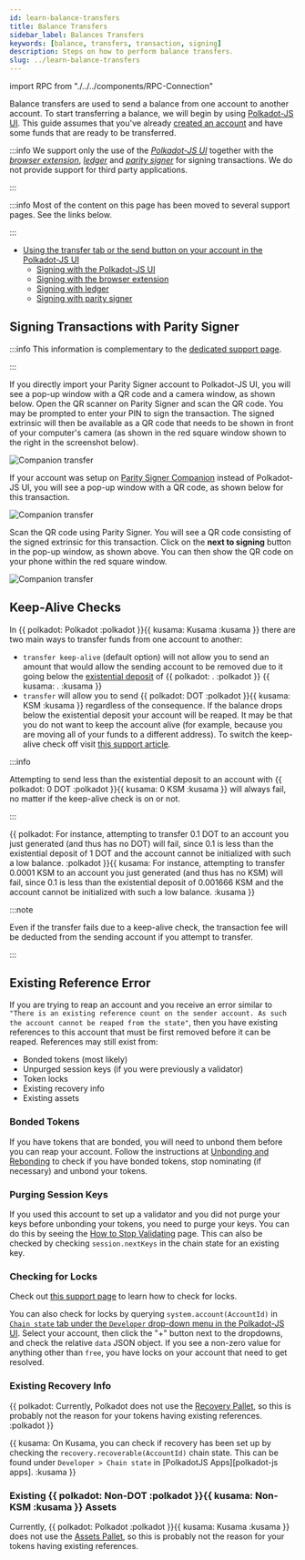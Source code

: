 ```yaml
---
id: learn-balance-transfers
title: Balance Transfers
sidebar_label: Balances Transfers
keywords: [balance, transfers, transaction, signing]
description: Steps on how to perform balance transfers.
slug: ../learn-balance-transfers
---
```


import RPC from "./../../components/RPC-Connection"

Balance transfers are used to send a balance from one account to another account. To start
transferring a balance, we will begin by using
[Polkadot-JS UI](https://polkadot.js.org/apps/#/explorer). This guide assumes that you've already
[created an account](learn-account-generation.md) and have some funds that are ready to be
transferred.

:::info We support only the use of the [_Polkadot-JS UI_](https://polkadot.js.org/apps/#/explorer)
together with the [_browser extension_](https://polkadot.js.org/extension/),
[_ledger_](https://www.ledger.com/ledger-live) and
[_parity signer_](https://www.parity.io/technologies/signer/) for signing transactions. We do not
provide support for third party applications.

:::

:::info Most of the content on this page has been moved to several support pages. See the links
below.

:::

- [Using the transfer tab or the send button on your account in the Polkadot-JS UI](https://support.polkadot.network/support/solutions/articles/65000170304-how-to-send-transfer-funds-out-of-your-dot-account-on-the-polkadot-js-ui)
  - [Signing with the Polkadot-JS UI](https://support.polkadot.network/support/solutions/articles/65000181993)
  - [Signing with the browser extension](https://support.polkadot.network/support/solutions/articles/65000181989)
  - [Signing with ledger](https://support.polkadot.network/support/solutions/articles/65000181994)
  - [Signing with parity signer](https://support.polkadot.network/support/solutions/articles/65000182000)

## Signing Transactions with Parity Signer

:::info This information is complementary to the
[dedicated support page](https://support.polkadot.network/support/solutions/articles/65000182000).

:::

If you directly import your Parity Signer account to Polkadot-JS UI, you will see a pop-up window
with a QR code and a camera window, as shown below. Open the QR scanner on Parity Signer and scan
the QR code. You may be prompted to enter your PIN to sign the transaction. The signed extrinsic
will then be available as a QR code that needs to be shown in front of your computer's camera (as
shown in the red square window shown to the right in the screenshot below).

![Companion transfer](../assets/accounts/signer-transaction.png)

If your account was setup on [Parity Signer Companion](https://parity.link/signer-companion) instead
of Polkadot-JS UI, you will see a pop-up window with a QR code, as shown below for this transaction.

![Companion transfer](../assets/accounts/companion-transfer.png)

Scan the QR code using Parity Signer. You will see a QR code consisting of the signed extrinsic for
this transaction. Click on the **next to signing** button in the pop-up window, as shown above. You
can then show the QR code on your phone within the red square window.

![Companion transfer](../assets/accounts/companion-transfer2.png)

## Keep-Alive Checks

In {{ polkadot: Polkadot :polkadot }}{{ kusama: Kusama :kusama }} there are two main ways to
transfer funds from one account to another:

- `transfer keep-alive` (default option) will not allow you to send an amount that would allow the
  sending account to be removed due to it going below the
  [existential deposit](https://support.polkadot.network/support/solutions/articles/65000168651-what-is-the-existential-deposit-)
  of
  {{ polkadot: <RPC network="polkadot" path="consts.balances.existentialDeposit" defaultValue={10000000000} filter="humanReadable"/>. :polkadot }}
  {{ kusama: <RPC network="kusama" path="consts.balances.existentialDeposit" defaultValue={33333333} filter="humanReadable"/>. :kusama }}
- `transfer` will allow you to send {{ polkadot: DOT :polkadot }}{{ kusama: KSM :kusama }}
  regardless of the consequence. If the balance drops below the existential deposit your account
  will be reaped. It may be that you do not want to keep the account alive (for example, because you
  are moving all of your funds to a different address). To switch the keep-alive check off visit
  [this support article](https://support.polkadot.network/support/solutions/articles/65000169248).

:::info

Attempting to send less than the existential deposit to an account with
{{ polkadot: 0 DOT :polkadot }}{{ kusama: 0 KSM :kusama }} will always fail, no matter if the
keep-alive check is on or not.

:::

{{ polkadot: For instance, attempting to transfer 0.1 DOT to an account you just generated
(and thus has no DOT) will fail, since 0.1 is less than the existential deposit of 1 DOT and the account
cannot be initialized with such a low balance. :polkadot }}{{ kusama: For instance, attempting to transfer
0.0001 KSM to an account you just generated (and thus has no KSM) will fail, since 0.1 is less than the
existential deposit of 0.001666 KSM and the account cannot be initialized with such a low balance. :kusama }}

:::note

Even if the transfer fails due to a keep-alive check, the transaction fee will be deducted from the
sending account if you attempt to transfer.

:::

## Existing Reference Error

If you are trying to reap an account and you receive an error similar to
`"There is an existing reference count on the sender account. As such the account cannot be reaped from the state"`,
then you have existing references to this account that must be first removed before it can be
reaped. References may still exist from:

- Bonded tokens (most likely)
- Unpurged session keys (if you were previously a validator)
- Token locks
- Existing recovery info
- Existing assets

### Bonded Tokens

If you have tokens that are bonded, you will need to unbond them before you can reap your account.
Follow the instructions at [Unbonding and Rebonding](../maintain/maintain-guides-how-to-unbond.md)
to check if you have bonded tokens, stop nominating (if necessary) and unbond your tokens.

### Purging Session Keys

If you used this account to set up a validator and you did not purge your keys before unbonding your
tokens, you need to purge your keys. You can do this by seeing the
[How to Stop Validating](../maintain/maintain-guides-how-to-stop-validating.md) page. This can also
be checked by checking `session.nextKeys` in the chain state for an existing key.

### Checking for Locks

Check out
[this support page](https://support.polkadot.network/support/solutions/articles/65000169437-why-can-t-i-transfer-tokens-)
to learn how to check for locks.

You can also check for locks by querying `system.account(AccountId)` in
[`Chain state` tab under the `Developer` drop-down menu in the Polkadot-JS UI](https://polkadot.js.org/apps/#/chainstate).
Select your account, then click the "+" button next to the dropdowns, and check the relative `data`
JSON object. If you see a non-zero value for anything other than `free`, you have locks on your
account that need to get resolved.

### Existing Recovery Info

{{ polkadot: Currently, Polkadot does not use the
[Recovery Pallet](https://github.com/paritytech/substrate/blob/master/frame/recovery/), so this is
probably not the reason for your tokens having existing references. :polkadot }}

{{ kusama: On Kusama, you can check if recovery has been set up by checking the `recovery.recoverable(AccountId)`
chain state. This can be found under `Developer > Chain state` in [PolkadotJS Apps][polkadot-js apps]. :kusama }}

### Existing {{ polkadot: Non-DOT :polkadot }}{{ kusama: Non-KSM :kusama }} Assets

Currently, {{ polkadot: Polkadot :polkadot }}{{ kusama: Kusama :kusama }} does not use the
[Assets Pallet](https://github.com/paritytech/substrate/tree/master/frame/assets), so this is
probably not the reason for your tokens having existing references.
